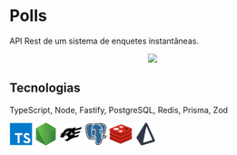 # Polls

API Rest de um sistema de enquetes instantâneas.

<div align="center">
<img src="https://raw.githubusercontent.com/gist/filiperv7/f764c9a7eb475d7398ed5e901d1d91bb/raw/011323da4c6120fe1fb743adcd2aa7ce27a7297a/polls.svg" width="600px"/>
</div>

## Tecnologias

TypeScript, Node, Fastify, PostgreSQL, Redis, Prisma, Zod
<div>
<img src="https://raw.githubusercontent.com/devicons/devicon/master/icons/typescript/typescript-plain.svg" width="40px"/>
<img src="https://raw.githubusercontent.com/devicons/devicon/master/icons/nodejs/nodejs-original.svg" width="40px"/>
<img src="https://raw.githubusercontent.com/devicons/devicon/master/icons/fastify/fastify-plain.svg" width="40px"/>
<img src="https://raw.githubusercontent.com/devicons/devicon/master/icons/postgresql/postgresql-original.svg" width="40px"/>
<img src="https://raw.githubusercontent.com/devicons/devicon/master/icons/redis/redis-original.svg" width="40px"/>
<img src="https://raw.githubusercontent.com/devicons/devicon/master/icons/prisma/prisma-original.svg" width="40px"/>
</div>
